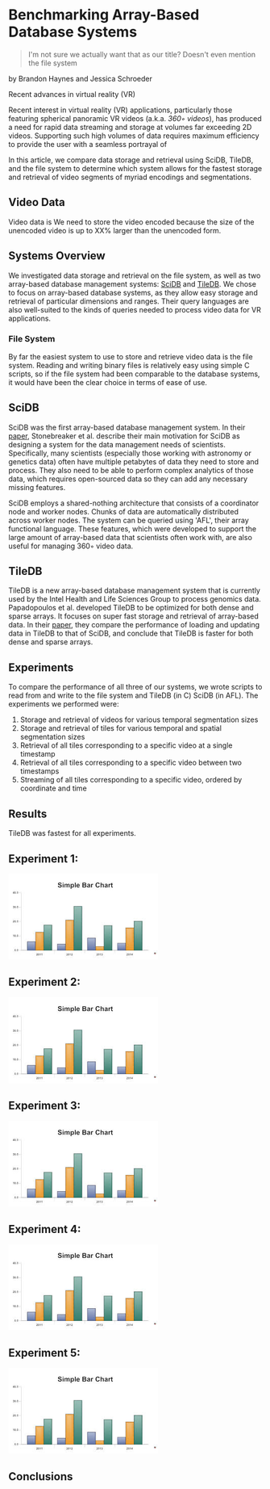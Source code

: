 # Benchmarking Array-Based Database Systems
> I'm not sure we actually want that as our title?  Doesn't even mention the file system

by Brandon Haynes and Jessica Schroeder

Recent advances in virtual reality (VR) 

Recent interest in virtual reality (VR) applications, particularly those featuring spherical panoramic VR videos (a.k.a. *360◦ videos*), has produced a need for rapid data streaming and storage at volumes far exceeding 2D videos.  Supporting such high volumes of data requires maximum efficiency to provide the user with a seamless portrayal of 

In this article, we compare data storage and retrieval using SciDB, TileDB, and the file system to determine which system allows for the fastest storage and retrieval of video segments of myriad encodings and segmentations.



## Video Data
Video data is 
We need to store the video encoded because the size of the unencoded video is up to XX% larger than the unencoded form.

## Systems Overview
We investigated data storage and retrieval on the file system, as well as two array-based database management systems: [SciDB](http://www.paradigm4.com/try_scidb/) and [TileDB](http://istc-bigdata.org/tiledb/).  We chose to focus on array-based database systems, as they allow easy storage and retrieval of particular dimensions and ranges.  Their query languages are also well-suited to the kinds of queries needed to process video data for VR applications.

### File System
By far the easiest system to use to store and retrieve video data is the file system.  Reading and writing binary files is relatively easy using simple C scripts, so if the file system had been comparable to the database systems, it would have been the clear choice in terms of ease of use.

## SciDB
SciDB was the first array-based database management system.  In their [paper](http://doi.org/10.1007/978-3-642-22351-8_1), Stonebreaker et al. describe their main motivation for SciDB as designing a system for the data management needs of scientists.  Specifically, many scientists (especially those working with astronomy or genetics data) often have multiple petabytes of data they need to store and process.  They also need to be able to perform complex analytics of those data, which requires open-sourced data so they can add any necessary missing features.

SciDB employs a shared-nothing architecture that consists of a coordinator node and worker nodes.  Chunks of data are automatically distributed across worker nodes.  The system can be queried using 'AFL', their array functional language.  These features, which were developed to support the large amount of array-based data that scientists often work with, are also useful for managing 360◦ video data.

## TileDB
TileDB is a new array-based database management system that is currently used by the Intel Health and Life Sciences Group to process genomics data.  Papadopoulos et al. developed TileDB to be optimized for both dense and sparse arrays.  It focuses on super fast storage and retrieval of array-based data.  In their [paper](https://doi.org/10.14778/3025111.3025117), they compare the performance of loading and updating data in TileDB to that of SciDB, and conclude that TileDB is faster for both dense and sparse arrays.


## Experiments
To compare the performance of all three of our systems, we wrote scripts to read from and write to the file system and TileDB (in C) SciDB (in AFL).  The experiments we performed were: 

1. Storage and retrieval of videos for various temporal segmentation sizes
2. Storage and retrieval of tiles for various temporal and spatial segmentation sizes
3. Retrieval of all tiles corresponding to a specific video at a single timestamp 
4. Retrieval of all tiles corresponding to a specific video between two timestamps 
5. Streaming of all tiles corresponding to a specific video, ordered by coordinate and time

## Results
TileDB was fastest for all experiments.

## Experiment 1:
![Storage and retrieval of videos for various temporal segmentation sizes](images/examplegraph.jpeg)

## Experiment 2:
![Storage and retrieval of tiles for various temporal and spatial segmentation sizes](images/examplegraph.jpeg)

## Experiment 3:
![Retrieval of all tiles corresponding to a specific video at a single timestamp ](images/examplegraph.jpeg)

## Experiment 4:
![Retrieval of all tiles corresponding to a specific video between two timestamps ](images/examplegraph.jpeg)

## Experiment 5:
![Streaming of all tiles corresponding to a specific video, ordered by coordinate and time](images/examplegraph.jpeg)

## Conclusions 




